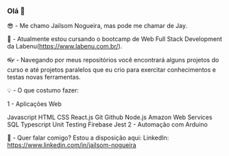 ### Olá 👋

😎 - Me chamo Jailsom Nogueira, mas pode me chamar de Jay.

🧠 - Atualmente estou cursando o bootcamp de Web Full Stack Development da Labenu(https://www.labenu.com.br/).

👓 - Navegando por meus repositórios você encontrará alguns projetos do curso e até projetos paralelos que eu crio para exercitar conhecimentos e testas novas ferramentas.

💡 - O que costumo fazer:

1 - Aplicações Web

Javascript
HTML
CSS
React.js
Git
Github
Node.js
Amazon Web Services
SQL
Typescript
Unit Testing
Firebase
Jest
2 - Automação com Arduino

📮 - Quer falar comigo? Estou a disposição aqui: LinkedIn: https://www.linkedin.com/in/jailsom-nogueira
